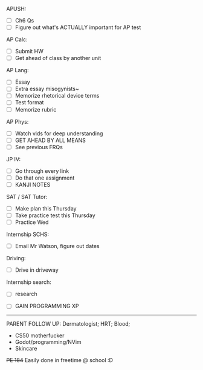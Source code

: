 APUSH:
- [ ] Ch6 Qs
- [ ] Figure out what's ACTUALLY important for AP test

AP Calc:
- [ ] Submit HW
- [ ] Get ahead of class by another unit

AP Lang:
- [ ] Essay
- [ ] Extra essay misogynists~
- [ ] Memorize rhetorical device terms
- [ ] Test format
- [ ] Memorize rubric

AP Phys:
- [ ] Watch vids for deep understanding
- [ ] GET AHEAD BY ALL MEANS
- [ ] See previous FRQs

JP IV:
- [ ] Go through every link
- [ ] Do that one assignment
- [ ] KANJI NOTES

SAT / SAT Tutor:
- [ ] Make plan this Thursday
- [ ] Take practice test this Thursday
- [ ] Practice Wed

Internship SCHS:
- [ ] Email Mr Watson, figure out dates

Driving:
- [ ] Drive in driveway

Internship search:
- [ ] research
- [ ] GAIN PROGRAMMING XP


---
PARENT FOLLOW UP: Dermatologist; HRT; Blood;
- CS50 motherfucker
- Godot/programming/NVim
- Skincare

~~PE 184~~ Easily done in freetime @ school :D